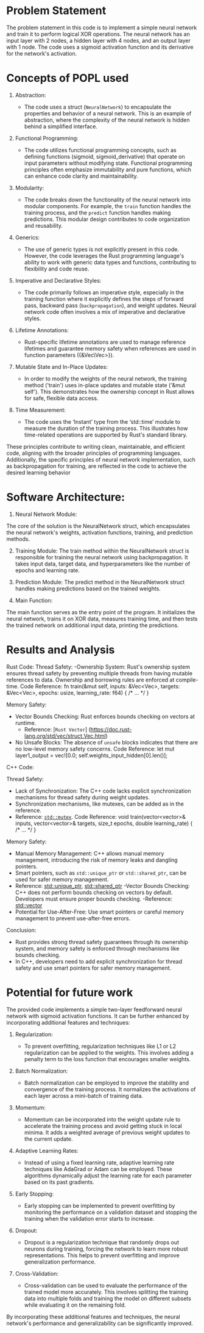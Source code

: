 # Problem Statement

The problem statement in this code is to implement a simple neural network and train it to perform logical XOR operations. The neural network has an input layer with 2 nodes, a hidden layer with 4 nodes, and an output layer with 1 node. The code uses a sigmoid activation function and its derivative for the network's activation.

# Concepts of POPL used

1. Abstraction:
   - The code uses a struct (`NeuralNetwork`) to encapsulate the properties and behavior of a neural network. This is an example of abstraction, where the complexity of the neural network is hidden behind a simplified interface.

2. Functional Programming:
   - The code utilizes functional programming concepts, such as defining functions (sigmoid, sigmoid_derivative) that operate on input parameters without modifying state. Functional programming principles often emphasize immutability and pure functions, which can enhance code clarity and maintainability.

3. Modularity:
   - The code breaks down the functionality of the neural network into modular components. For example, the `train` function handles the training process, and the `predict` function handles making predictions. This modular design contributes to code organization and reusability.

4. Generics:
   - The use of generic types is not explicitly present in this code. However, the code leverages the Rust programming language's ability to work with generic data types and functions, contributing to flexibility and code reuse.

5. Imperative and Declarative Styles:
   - The code primarily follows an imperative style, especially in the training function where it explicitly defines the steps of forward pass, backward pass (`backpropagation`), and weight updates. Neural network code often involves a mix of imperative and declarative styles.

6. Lifetime Annotations:
   - Rust-specific lifetime annotations are used to manage reference lifetimes and guarantee memory safety when references are used in function parameters ({&Vec\Vec<f64>>}).

7. Mutable State and In-Place Updates:
   - In order to modify the weights of the neural network, the training method ('train') uses in-place updates and mutable state ('&mut self'). This demonstrates how the ownership concept in Rust allows for safe, flexible data access.

8. Time Measurement:
   - The code uses the ‘Instant’ type from the ‘std::time’ module to measure the duration of the training process. This illustrates how time-related operations are supported by Rust's standard library.
 
These principles contribute to writing clean, maintainable, and efficient code, aligning with the broader principles of programming languages. Additionally, the specific principles of neural network implementation, such as backpropagation for training, are reflected in the code to achieve the desired learning behavior


# Software Architecture:

1. Neural Network Module:

The core of the solution is the NeuralNetwork struct, which encapsulates the neural network's weights, activation functions, training, and prediction methods.

2. Training Module:
The train method within the NeuralNetwork struct is responsible for training the neural network using backpropagation. It takes input data, target data, and hyperparameters like the number of epochs and learning rate.

3. Prediction Module:
The predict method in the NeuralNetwork struct handles making predictions based on the trained weights.

4. Main Function:

The main function serves as the entry point of the program. It initializes the neural network, trains it on XOR data, measures training time, and then tests the trained network on additional input data, printing the predictions.

# Results and Analysis

Rust Code:
Thread Safety:
-Ownership System: Rust's ownership system ensures thread safety by preventing multiple threads from having mutable references to data. Ownership and borrowing rules are enforced at compile-time.
Code Reference:
fn train(&mut self, inputs: &Vec<Vec<f64>>, targets: &Vec<Vec<f64>>, epochs: usize, learning_rate: f64) { /* ... */ }

 Memory Safety:
- Vector Bounds Checking: Rust enforces bounds checking on vectors at runtime.
  - Reference: [`Rust Vector`] (https://doc.rust-lang.org/std/vec/struct.Vec.html)
- No Unsafe Blocks: The absence of `unsafe` blocks indicates that there are no low-level memory safety concerns.
Code Reference: 
let mut layer1_output = vec![0.0; self.weights_input_hidden[0].len()];

 C++ Code:

 Thread Safety:
  - Lack of Synchronization: The C++ code lacks explicit synchronization mechanisms for thread safety during weight updates.
  - Synchronization mechanisms, like mutexes, can be added as in the reference.
  - Reference: [`std::mutex`](https://en.cppreference.com/w/cpp/thread/mutex).
Code Reference: 
void train(vector<vector<double>>& inputs, vector<vector<double>>& targets, size_t epochs, double learning_rate) { /* ... */ }

Memory Safety:
  - Manual Memory Management: C++ allows manual memory management, introducing the risk of memory leaks and dangling pointers.
  - Smart pointers, such as `std::unique_ptr` or `std::shared_ptr`, can be used for safer memory management.
  - Reference: [std::unique_ptr](https://en.cppreference.com/w/cpp/memory/unique_ptr), [std::shared_ptr](https://en.cppreference.com/w/cpp/memory/shared_ptr)
  -Vector Bounds Checking: C++ does not perform bounds checking on vectors by default. Developers must ensure proper bounds checking.
  -Reference: [std::vector](https://en.cppreference.com/w/cpp/container/vector)
- Potential for Use-After-Free: Use smart pointers or careful memory management to prevent use-after-free errors.

Conclusion:
- Rust provides strong thread safety guarantees through its ownership system, and memory safety is enforced through mechanisms like bounds checking.
- In C++, developers need to add explicit synchronization for thread safety and use smart pointers for safer memory management.


# Potential for future work

The provided code implements a simple two-layer feedforward neural network with sigmoid activation functions. It can be further enhanced by incorporating additional features and techniques:

1. Regularization:
   - To prevent overfitting, regularization techniques like L1 or L2 regularization can be applied to the weights. This involves adding a penalty term to the loss function that encourages smaller weights.

2. Batch Normalization:
   - Batch normalization can be employed to improve the stability and convergence of the training process. It normalizes the activations of each layer across a mini-batch of training data.

3. Momentum: 
   - Momentum can be incorporated into the weight update rule to accelerate the training process and avoid getting stuck in local minima. It adds a weighted average of previous weight updates to the current update.

4. Adaptive Learning Rates:
   - Instead of using a fixed learning rate, adaptive learning rate techniques like AdaGrad or Adam can be employed. These algorithms dynamically adjust the learning rate for each parameter based on its past gradients.

5. Early Stopping:
   - Early stopping can be implemented to prevent overfitting by monitoring the performance on a validation dataset and stopping the training when the validation error starts to increase.

6. Dropout:
   - Dropout is a regularization technique that randomly drops out neurons during training, forcing the network to learn more robust representations. This helps to prevent overfitting and improve generalization performance.

7. Cross-Validation:
   - Cross-validation can be used to evaluate the performance of the trained model more accurately. This involves splitting the training data into multiple folds and training the model on different subsets while evaluating it on the remaining fold.

By incorporating these additional features and techniques, the neural network's performance and generalizability can be significantly improved.
